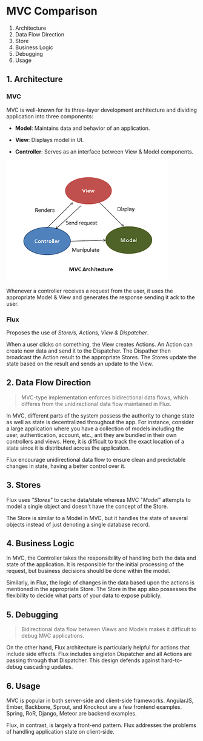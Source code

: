 # MVC Comparison

1. Architecture
2. Data Flow Direction
3. Store
4. Business Logic
5. Debugging
6. Usage

## 1. Architecture

### MVC

MVC is well-known for its three-layer development architecture and dividing application into three components:

* __Model__: Maintains data and behavior of an application.

* __View__: Displays model in UI.

* __Controller__: Serves as an interface between View & Model components.

![mvc](./mvc.webp)

Whenever a controller receives a request from the user, it uses the appropriate Model & View and generates the response sending it ack to the user.

### Flux

Proposes the use of _Store/s, Actions, View & Dispatcher_.

When a user clicks on something, the View creates Actions. An Action can create new data and send it to the Dispatcher. The Dispather then broadcast the Action result to the appropriate Stores. The Stores update the state based on the result and sends an update to the View.

## 2. Data Flow Direction

> MVC-type implementation enforces bidirectional data flows, which differes from the unidirectional data flow maintained in Flux.

In MVC, different parts of the system possess the authority to change state as well as state is decentralized throughout the app. For instance, consider a large application where you have a collection of models including the user, authentication, account, etc., ant they are bundled in their own controllers and views. Here, it is difficult to track the exact location of a state since it is distributed across the application.

Flux encourage unidirectional data flow to ensure clean and predictable changes in state, having a better control over it.

## 3. Stores

Flux uses _"Stores"_ to cache data/state whereas MVC "_Model_" attempts to model a single object and doesn't have the concept of the Store.

The Store is similar to a Model in MVC, but it handles the state of several objects instead of just denoting a single database record.

## 4. Business Logic

In MVC, the Controller takes the responsibility of handling both the data and state of the application. It is responsible for the initial processing of the request, but business decisions should be done within the model.

Similarly, in Flux, the logic of changes in the data based upon the actions is mentioned in the appropriate Store. The Store in the app also possesses the flexibility to decide what parts of your data to expose publicly.

## 5. Debugging

> Bidirectional data flow between Views and Models makes it difficult to debug MVC applications.

On the other hand, Flux architecture is particularly helpful for actions that include side effects. Flux includes singleton Dispatcher and all Actions are passing through that Dispatcher. This design defends against hard-to-debug cascading updates.

## 6. Usage

MVC is popular in both server-side and client-side frameworks. AngularJS, Ember, Backbone, Sprout, and Knockout are a few frontend examples. Spring, RoR, Django, Meteor are backend examples.

Flux, in contrast, is largely a front-end pattern. Flux addresses the problems of handling application state on client-side.
